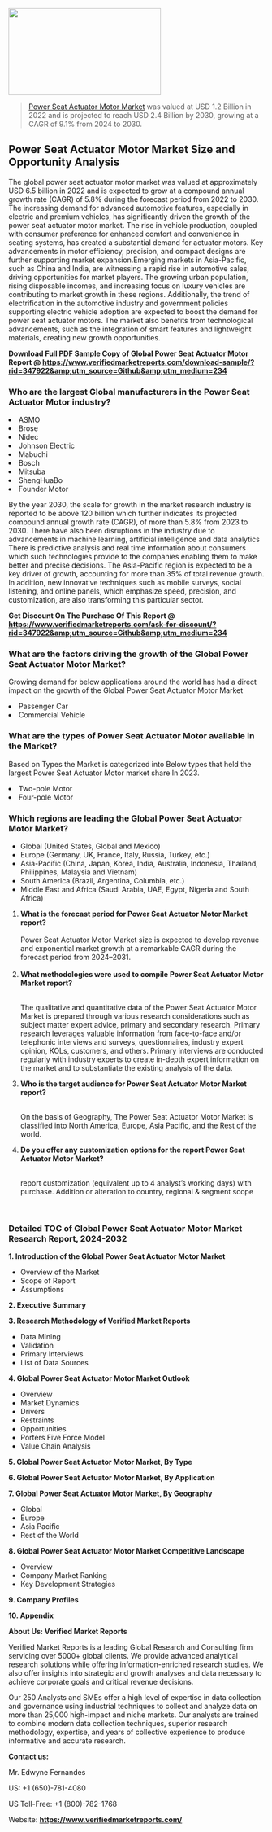 
<img src="https://ffe5etoiles.com/wp-content/uploads/2024/12/MST1-300x171.png" alt="" width="300" height="171" class="alignnone size-medium wp-image-20088" /><blockquote><p><p><a href="https://www.verifiedmarketreports.com/download-sample/?rid=347922&utm_source=Github&utm_medium=234" target="_blank">Power Seat Actuator Motor Market</a> was valued at USD 1.2 Billion in 2022 and is projected to reach USD 2.4 Billion by 2030, growing at a CAGR of 9.1% from 2024 to 2030.</p></blockquote><p><h2>Power Seat Actuator Motor Market Size and Opportunity Analysis</h2>The global power seat actuator motor market was valued at approximately USD 6.5 billion in 2022 and is expected to grow at a compound annual growth rate (CAGR) of 5.8% during the forecast period from 2022 to 2030. The increasing demand for advanced automotive features, especially in electric and premium vehicles, has significantly driven the growth of the power seat actuator motor market. The rise in vehicle production, coupled with consumer preference for enhanced comfort and convenience in seating systems, has created a substantial demand for actuator motors. Key advancements in motor efficiency, precision, and compact designs are further supporting market expansion.Emerging markets in Asia-Pacific, such as China and India, are witnessing a rapid rise in automotive sales, driving opportunities for market players. The growing urban population, rising disposable incomes, and increasing focus on luxury vehicles are contributing to market growth in these regions. Additionally, the trend of electrification in the automotive industry and government policies supporting electric vehicle adoption are expected to boost the demand for power seat actuator motors. The market also benefits from technological advancements, such as the integration of smart features and lightweight materials, creating new growth opportunities.</p><p class=""><strong>Download Full PDF Sample Copy of Global Power Seat Actuator Motor Report @ <a href="https://www.verifiedmarketreports.com/download-sample/?rid=347922&amp;utm_source=Github&amp;utm_medium=234" target="_blank">https://www.verifiedmarketreports.com/download-sample/?rid=347922&amp;utm_source=Github&amp;utm_medium=234</a></strong></p><h3 id="" class="">Who are the largest Global manufacturers in the Power Seat Actuator Motor industry?</h3><p><li>ASMO</li><li> Brose</li><li> Nidec</li><li> Johnson Electric</li><li> Mabuchi</li><li> Bosch</li><li> Mitsuba</li><li> ShengHuaBo</li><li> Founder Motor</li></p><div class=""><div class="" dir="" data-message-author-role="" data-message-id="" data-message-model-slug=""><div class=""><div class=""><div class=""><div class="" dir="" data-message-author-role="" data-message-id="" data-message-model-slug=""><div class=""><div class=""><p>By the year 2030, the scale for growth in the market research industry is reported to be above 120 billion which further indicates its projected compound annual growth rate (CAGR), of more than 5.8% from 2023 to 2030. There have also been disruptions in the industry due to advancements in machine learning, artificial intelligence and data analytics There is predictive analysis and real time information about consumers which such technologies provide to the companies enabling them to make better and precise decisions. The Asia-Pacific region is expected to be a key driver of growth, accounting for more than 35% of total revenue growth. In addition, new innovative techniques such as mobile surveys, social listening, and online panels, which emphasize speed, precision, and customization, are also transforming this particular sector.</p><p><strong>Get Discount On The Purchase Of This Report @&nbsp; <a href="https://www.verifiedmarketreports.com/ask-for-discount/?rid=347922&amp;utm_source=Github&amp;utm_medium=234" target="_blank">https://www.verifiedmarketreports.com/ask-for-discount/?rid=347922&amp;utm_source=Github&amp;utm_medium=234</a></strong></p></div></div></div></div></div></div></div></div><h3 id="" class="">What are the factors driving the growth of the Global Power Seat Actuator Motor Market?</h3><p id="" class="">Growing demand for below applications around the world has had a direct impact on the growth of the Global Power Seat Actuator Motor Market</p><p id="" class=""><li>Passenger Car</li><li> Commercial Vehicle</li></p><h3 id="" class="">What are the types of Power Seat Actuator Motor available in the Market?</h3><p id="" class="">Based on Types the Market is categorized into Below types that held the largest Power Seat Actuator Motor market share In 2023.</p><p id="" class=""><li>Two-pole Motor</li><li> Four-pole Motor</li></p><h3 id="" class="">Which regions are leading the Global Power Seat Actuator Motor Market?</h3><ul><li>Global (United States, Global and Mexico)</li><li>Europe (Germany, UK, France, Italy, Russia, Turkey, etc.)</li><li>Asia-Pacific (China, Japan, Korea, India, Australia, Indonesia, Thailand, Philippines, Malaysia and Vietnam)</li><li>South America (Brazil, Argentina, Columbia, etc.)</li><li>Middle East and Africa (Saudi Arabia, UAE, Egypt, Nigeria and South Africa)</li></ul><p><ol><li><strong>What is the forecast period for Power Seat Actuator Motor Market report?<br /></strong><br /><span data-sheets-root="1" data-sheets-value="{&quot;1&quot;:2,&quot;2&quot;:&quot;XXXX size is expected to develop revenue and exponential market growth at a remarkable CAGR during the forecast period from 2024&ndash;2030.&quot;}" data-sheets-userformat="{&quot;2&quot;:12674,&quot;4&quot;:{&quot;1&quot;:2,&quot;2&quot;:16776960},&quot;10&quot;:2,&quot;11&quot;:0,&quot;15&quot;:&quot;Arial&quot;,&quot;16&quot;:12}">Power Seat Actuator Motor Market size is expected to develop revenue and exponential market growth at a remarkable CAGR during the forecast period from 2024&ndash;2031.</span><br /><br /></li><li><strong>What methodologies were used to compile Power Seat Actuator Motor Market report?<br /><br /></strong><p>The qualitative and quantitative data of the&nbsp;Power Seat Actuator Motor Market is prepared through various research considerations such as subject matter expert advice, primary and secondary research. Primary research leverages valuable information from face-to-face and/or telephonic interviews and surveys, questionnaires, industry expert opinion, KOLs, customers, and others. Primary interviews are conducted regularly with industry experts to create in-depth expert information on the market and to substantiate the existing analysis of the data.&nbsp;</p></li><li><strong>Who is the target audience for Power Seat Actuator Motor Market report?<br /><br /></strong><p>On the basis of Geography, The&nbsp;Power Seat Actuator Motor Market is classified into North America, Europe, Asia Pacific, and the Rest of the world.</p></li><li><strong>Do you offer any customization options for the report Power Seat Actuator Motor Market?<br /><br /></strong><p>report customization (equivalent up to 4 analyst&rsquo;s working days) with purchase. Addition or alteration to country, regional &amp; segment scope</p><p>&nbsp;</p></li></ol></p><h3 id="" class="">Detailed TOC of Global Power Seat Actuator Motor Market Research Report, 2024-2032</h3><p id="" class=""><strong>1. Introduction of the Global Power Seat Actuator Motor Market</strong></p><ul><li>Overview of the Market</li><li>Scope of Report</li><li>Assumptions</li></ul><p id="" class=""><strong>2. Executive Summary</strong></p><p id="" class=""><strong>3. Research Methodology of&nbsp;Verified Market Reports</strong></p><ul><li>Data Mining</li><li>Validation</li><li>Primary Interviews</li><li>List of Data Sources</li></ul><p id="" class=""><strong>4. Global Power Seat Actuator Motor Market Outlook</strong></p><ul><li>Overview</li><li>Market Dynamics</li><li>Drivers</li><li>Restraints</li><li>Opportunities</li><li>Porters Five Force Model</li><li>Value Chain Analysis</li></ul><p id="" class=""><strong>5. Global Power Seat Actuator Motor Market, By&nbsp;Type</strong></p><p id="" class=""><strong>6. Global Power Seat Actuator Motor Market, By Application</strong></p><p id="" class=""><strong>7. Global Power Seat Actuator Motor Market, By Geography</strong></p><ul><li>Global</li><li>Europe</li><li>Asia Pacific</li><li>Rest of the World</li></ul><p id="" class=""><strong>8. Global Power Seat Actuator Motor Market Competitive Landscape</strong></p><ul><li>Overview</li><li>Company Market Ranking</li><li>Key Development Strategies</li></ul><p id="" class=""><strong>9. Company Profiles</strong></p><p id="" class=""><strong>10. Appendix</strong></p><p id="" class=""><strong>About Us: Verified Market Reports</strong></p><p id="" class="">Verified Market Reports is a leading Global Research and Consulting firm servicing over 5000+ global clients. We provide advanced analytical research solutions while offering information-enriched research studies. We also offer insights into strategic and growth analyses and data necessary to achieve corporate goals and critical revenue decisions.</p><p id="" class="">Our 250 Analysts and SMEs offer a high level of expertise in data collection and governance using industrial techniques to collect and analyze data on more than 25,000 high-impact and niche markets. Our analysts are trained to combine modern data collection techniques, superior research methodology, expertise, and years of collective experience to produce informative and accurate research.</p><p id="" class=""><strong>Contact us:</strong></p><p id="" class="">Mr. Edwyne Fernandes</p><p id="" class="">US: +1 (650)-781-4080</p><p id="" class="">US Toll-Free: +1 (800)-782-1768</p><p id="" class="">Website: <a target="" data-test-app-aware-link=""><strong>https://www.verifiedmarketreports.com/</strong></a></p>
